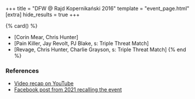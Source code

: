 +++
title = "DFW @ Rajd Kopernikański 2016"
template = "event_page.html"
[extra]
hide_results = true
+++

{% card() %}
- [Corin Mear, Chris Hunter]
- [Pain Killer, Jay Revolt, PJ Blake, s: Triple Threat Match]
- [Revage, Chris Hunter, Charlie Grayson, s: Triple Threat Match]
{% end %}

### References

* [Video recap on YouTube](https://www.youtube.com/watch?v=i2EpRpMtKBE)
* [Facebook post from 2021 recalling the event](https://www.facebook.com/DreamFactoryWrestling/posts/pfbid0Jxrzut4c2BacSJz7Ff7hMCTgVhXJbm8fnCFKaDnfz5XxAwuiKVkX3crwnGwmHzqNl)
